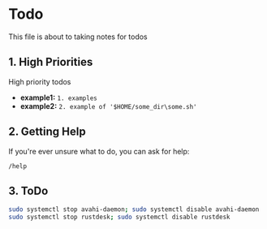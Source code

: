 # Todo

This file is about to taking notes for todos

## 1. High Priorities

High priority todos

*   **example1:** `1. examples`
*   **example2:** `2. example of '$HOME/some_dir\some.sh'`

## 2. Getting Help

If you're ever unsure what to do, you can ask for help:

```
/help
```

## 3. ToDo

```bash
sudo systemctl stop avahi-daemon; sudo systemctl disable avahi-daemon
sudo systemctl stop rustdesk; sudo systemctl disable rustdesk
```
